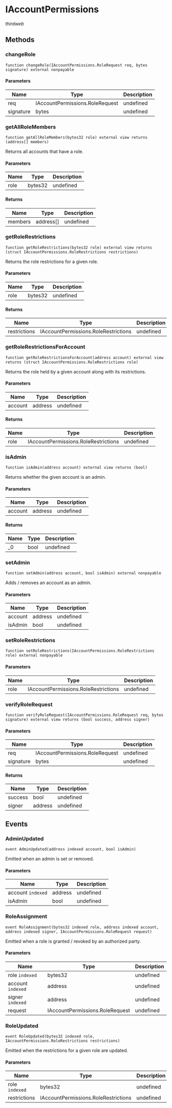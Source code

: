 # IAccountPermissions

*thirdweb*







## Methods

### changeRole

```solidity
function changeRole(IAccountPermissions.RoleRequest req, bytes signature) external nonpayable
```





#### Parameters

| Name | Type | Description |
|---|---|---|
| req | IAccountPermissions.RoleRequest | undefined |
| signature | bytes | undefined |

### getAllRoleMembers

```solidity
function getAllRoleMembers(bytes32 role) external view returns (address[] members)
```

Returns all accounts that have a role.



#### Parameters

| Name | Type | Description |
|---|---|---|
| role | bytes32 | undefined |

#### Returns

| Name | Type | Description |
|---|---|---|
| members | address[] | undefined |

### getRoleRestrictions

```solidity
function getRoleRestrictions(bytes32 role) external view returns (struct IAccountPermissions.RoleRestrictions restrictions)
```

Returns the role restrictions for a given role.



#### Parameters

| Name | Type | Description |
|---|---|---|
| role | bytes32 | undefined |

#### Returns

| Name | Type | Description |
|---|---|---|
| restrictions | IAccountPermissions.RoleRestrictions | undefined |

### getRoleRestrictionsForAccount

```solidity
function getRoleRestrictionsForAccount(address account) external view returns (struct IAccountPermissions.RoleRestrictions role)
```

Returns the role held by a given account along with its restrictions.



#### Parameters

| Name | Type | Description |
|---|---|---|
| account | address | undefined |

#### Returns

| Name | Type | Description |
|---|---|---|
| role | IAccountPermissions.RoleRestrictions | undefined |

### isAdmin

```solidity
function isAdmin(address account) external view returns (bool)
```

Returns whether the given account is an admin.



#### Parameters

| Name | Type | Description |
|---|---|---|
| account | address | undefined |

#### Returns

| Name | Type | Description |
|---|---|---|
| _0 | bool | undefined |

### setAdmin

```solidity
function setAdmin(address account, bool isAdmin) external nonpayable
```

Adds / removes an account as an admin.



#### Parameters

| Name | Type | Description |
|---|---|---|
| account | address | undefined |
| isAdmin | bool | undefined |

### setRoleRestrictions

```solidity
function setRoleRestrictions(IAccountPermissions.RoleRestrictions role) external nonpayable
```





#### Parameters

| Name | Type | Description |
|---|---|---|
| role | IAccountPermissions.RoleRestrictions | undefined |

### verifyRoleRequest

```solidity
function verifyRoleRequest(IAccountPermissions.RoleRequest req, bytes signature) external view returns (bool success, address signer)
```





#### Parameters

| Name | Type | Description |
|---|---|---|
| req | IAccountPermissions.RoleRequest | undefined |
| signature | bytes | undefined |

#### Returns

| Name | Type | Description |
|---|---|---|
| success | bool | undefined |
| signer | address | undefined |



## Events

### AdminUpdated

```solidity
event AdminUpdated(address indexed account, bool isAdmin)
```

Emitted when an admin is set or removed.



#### Parameters

| Name | Type | Description |
|---|---|---|
| account `indexed` | address | undefined |
| isAdmin  | bool | undefined |

### RoleAssignment

```solidity
event RoleAssignment(bytes32 indexed role, address indexed account, address indexed signer, IAccountPermissions.RoleRequest request)
```

Emitted when a role is granted / revoked by an authorized party.



#### Parameters

| Name | Type | Description |
|---|---|---|
| role `indexed` | bytes32 | undefined |
| account `indexed` | address | undefined |
| signer `indexed` | address | undefined |
| request  | IAccountPermissions.RoleRequest | undefined |

### RoleUpdated

```solidity
event RoleUpdated(bytes32 indexed role, IAccountPermissions.RoleRestrictions restrictions)
```

Emitted when the restrictions for a given role are updated.



#### Parameters

| Name | Type | Description |
|---|---|---|
| role `indexed` | bytes32 | undefined |
| restrictions  | IAccountPermissions.RoleRestrictions | undefined |



